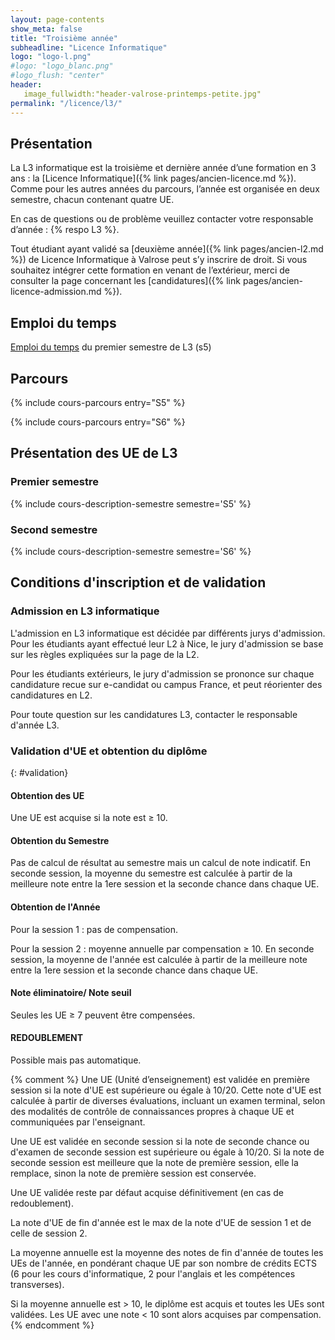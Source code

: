 ```yaml
---
layout: page-contents
show_meta: false
title: "Troisième année"
subheadline: "Licence Informatique"
logo: "logo-l.png"
#logo: "logo_blanc.png"
#logo_flush: "center"
header:
   image_fullwidth:"header-valrose-printemps-petite.jpg"
permalink: "/licence/l3/"
---
```







## Présentation ##

La L3 informatique est la troisième et dernière année d’une formation
en 3 ans : la [Licence Informatique]({% link pages/ancien-licence.md
%}). Comme pour les autres années du parcours, l’année est organisée en
deux semestre, chacun contenant quatre UE.

En cas de questions ou de problème veuillez contacter votre
responsable d’année : {% respo L3 %}.

Tout étudiant ayant validé sa [deuxième année]({% link pages/ancien-l2.md
%}) de Licence Informatique à
Valrose peut s’y inscrire de droit. Si vous souhaitez intégrer cette
formation en venant de l’extérieur, merci de consulter la page
concernant les [candidatures]({% link
pages/ancien-licence-admission.md %}).

## Emploi du temps ##

[Emploi du temps](/data/licence/edt-l3-s5.pdf) du premier semestre de L3 (s5)

## Parcours ##


{% include cours-parcours entry="S5" %}

{% include cours-parcours entry="S6" %}


## Présentation des UE de L3 ##

### Premier semestre ###

{% include cours-description-semestre semestre='S5' %}

### Second semestre ###

{% include cours-description-semestre semestre='S6' %}



## Conditions d'inscription et de validation ##

### Admission en L3 informatique ###

L'admission en L3 informatique est décidée par différents jurys d'admission.
Pour les étudiants ayant effectué leur L2 à Nice, le jury d'admission se base sur les règles expliquées sur la page de la L2.

Pour les étudiants extérieurs, le jury d'admission se prononce sur chaque candidature recue sur e-candidat ou campus France, et peut réorienter des candidatures en L2.

Pour toute question sur les candidatures L3, contacter le responsable d'année L3.

### Validation d'UE et obtention du diplôme ###
{: #validation}

#### Obtention des UE ####

Une UE est acquise si la note est ≥ 10.

#### Obtention du Semestre ####

Pas de calcul de résultat au semestre mais un calcul de note
indicatif.  En seconde session, la moyenne du semestre est calculée à
partir de la meilleure note entre la 1ere session et la seconde chance
dans chaque UE.

#### Obtention de l'Année ####

Pour la session 1 : pas de compensation.

Pour la session 2 : moyenne annuelle par compensation ≥ 10.  En
seconde session, la moyenne de l'année est calculée à partir de la
meilleure note entre la 1ere session et la seconde chance dans chaque
UE.

#### Note éliminatoire/ Note seuil ####

Seules les UE ≥ 7 peuvent être compensées.

#### REDOUBLEMENT ####

Possible mais pas automatique.


{% comment %}
Une UE (Unité d’enseignement) est validée en première session si la note d'UE est supérieure ou égale à 10/20.
Cette note d'UE est calculée à partir de diverses évaluations, incluant un examen terminal, selon des modalités de
contrôle de connaissances propres à chaque UE et communiquées par l'enseignant.

Une UE est validée en seconde session si la note de seconde chance ou d'examen de seconde session est supérieure ou égale à 10/20. Si la note de seconde session est meilleure que la note de première session, elle la remplace, sinon la note de première session est conservée.

Une UE validée reste par défaut acquise définitivement (en cas de redoublement).

La note d'UE de fin d'année est le max de la note d'UE de session 1 et de celle de session 2.

La moyenne annuelle est la moyenne des notes de fin d'année de toutes les UEs de l'année, en pondérant chaque UE par son nombre de crédits ECTS (6 pour les cours d'informatique, 2 pour l'anglais et les compétences transverses).

Si la moyenne annuelle est > 10, le diplôme est acquis et toutes les UEs sont validées. Les UE avec une note < 10 sont alors acquises par compensation.
{% endcomment %}
